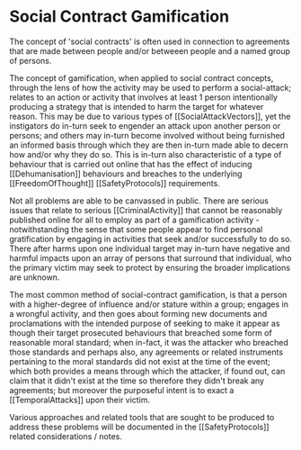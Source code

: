 # Social Contract Gamification

The concept of 'social contracts' is often used in connection to agreements that are made between people and/or betweeen people and a named group of persons. 

The concept of gamification, when applied to social contract concepts, through the lens of how the activity may be used to perform a social-attack; relates to an action or activity that involves at least 1 person intentionally producing a strategy that is intended to harm the target for whatever reason.  This may be due to various types of [[SocialAttackVectors]], yet the instigators do in-turn seek to engender an attack upon another person or persons; and others may in-turn become involved without being furnished an informed basis through which they are then in-turn made able to decern how and/or why they do so.  This is in-turn also characteristic of a type of behaviour that is carried out online that has the effect of inducing [[Dehumanisation]] behaviours and breaches to the underlying [[FreedomOfThought]] [[SafetyProtocols]] requirements. 

Not all problems are able to be canvassed in public. There are serious issues that relate to serious [[CriminalActivity]] that cannot be reasonably published online for all to employ as part of a gamification activity - notwithstanding the sense that some people appear to find personal gratification by engaging in activities that seek and/or successfully to do so.  There after harms upon one individual target may in-turn have negative and harmful impacts upon an array of persons that surround that individual, who the primary victim may seek to protect by ensuring the broader implications are unknown.

The most common method of social-contract gamification, is that a person with a higher-degree of influence and/or stature within a group; engages in a wrongful activity, and then goes about forming new documents and proclamations with the intended purpose of seeking to make it appear as though their target prosecuted behaviours that breached some form of reasonable moral standard; when in-fact, it was the attacker who breached those standards and perhaps also, any agreements or related instruments pertaining to the moral standards did not exist at the time of the event; which both provides a means through which the attacker, if found out, can claim that it didn't exist at the time so therefore they didn't break any agreements; but moreover the purposeful intent is to exact a [[TemporalAttacks]] upon their victim.

Various approaches and related tools that are sought to be produced to address these problems will be documented in the [[SafetyProtocols]] related considerations / notes.
